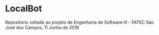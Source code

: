 # LocalBot
Repositório voltado ao projeto de Engenharia de Software III - FATEC São José dos Campos, 11 Junho de 2019 

